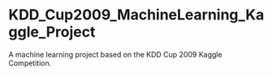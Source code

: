 # KDD_Cup2009_MachineLearning_Kaggle_Project
A machine learning project based on the KDD Cup 2009 Kaggle Competition.
